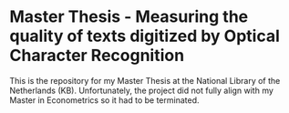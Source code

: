 # Master Thesis - Measuring the quality of texts digitized by Optical Character Recognition

This is the repository for my Master Thesis at the National Library of the Netherlands (KB). Unfortunately, the project did not fully align with my Master in Econometrics so it had to be terminated.
